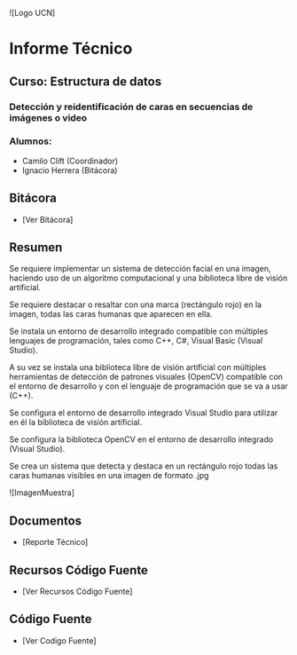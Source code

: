 ![Logo UCN]
# Informe Técnico
## Curso: Estructura de datos
### Detección y reidentificación de caras en secuencias de imágenes o video
### Alumnos:
- Camilo Clift (Coordinador)
- Ignacio Herrera (Bitácora)
## Bitácora
- [Ver Bitácora]
## Resumen

Se requiere implementar un sistema de detección facial en una imagen, haciendo uso de un algoritmo computacional y una biblioteca libre de visión artificial.

Se requiere destacar o resaltar con una marca (rectángulo rojo) en la imagen, todas las caras humanas que aparecen en ella.

Se instala un entorno de desarrollo integrado compatible con múltiples lenguajes de programación, tales como C++, C#, Visual Basic (Visual Studio).

A su vez se instala una biblioteca libre de visión artificial con múltiples herramientas de detección de patrones visuales (OpenCV) compatible con el entorno de desarrollo y con el lenguaje de programación que se va a usar (C++).

Se configura el entorno de desarrollo integrado Visual Studio para utilizar en él la biblioteca de visión artificial.
>
Se configura la biblioteca OpenCV en el entorno de desarrollo integrado (Visual Studio).

Se crea un sistema que detecta y destaca en un rectángulo rojo todas las caras humanas visibles en una imagen de formato .jpg

![ImagenMuestra]

## Documentos
- [Reporte Técnico]
## Recursos Código Fuente
- [Ver Recursos Código Fuente]
## Código Fuente
- [Ver Codigo Fuente]
